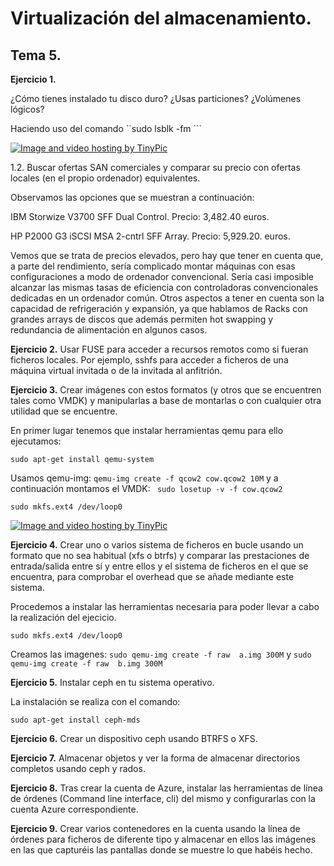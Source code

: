 # Virtualización del almacenamiento. 

## Tema 5.

**Ejercicio 1.** 

¿Cómo tienes instalado tu disco duro? ¿Usas particiones? ¿Volúmenes lógicos?

Haciendo uso del comando ``sudo lsblk -fm ```

<a href="http://es.tinypic.com?ref=zu45qx" target="_blank"><img src="http://i61.tinypic.com/zu45qx.png" border="0" alt="Image and video hosting by TinyPic"></a>

1.2. Buscar ofertas SAN comerciales y comparar su precio con ofertas locales (en el propio ordenador) equivalentes.

Observamos las opciones que se muestran a continuación:

IBM Storwize V3700 SFF Dual Control. Precio: 3,482.40 euros.

HP P2000 G3 iSCSI MSA 2-cntrl SFF Array. Precio: 5,929.20. euros.

Vemos que se trata de precios elevados, pero hay que tener en cuenta que, a parte del rendimiento, sería complicado montar máquinas con esas configuraciones a modo de ordenador convencional. Sería casi imposible alcanzar las mismas tasas de eficiencia con controladoras convencionales dedicadas en un ordenador común. Otros aspectos a tener en cuenta son la capacidad de refrigeración y expansión, ya que hablamos de Racks con grandes arrays de discos que además permiten hot swapping y redundancia de alimentación en algunos casos.

**Ejercicio 2.**  Usar FUSE para acceder a recursos remotos como si fueran ficheros locales. Por ejemplo, sshfs para acceder a ficheros de una máquina virtual invitada o de la invitada al anfitrión.

**Ejercicio 3.** Crear imágenes con estos formatos (y otros que se encuentren tales como VMDK) y manipularlas a base de montarlas o con cualquier otra utilidad que se encuentre.

En primer lugar tenemos que instalar herramientas qemu para ello ejecutamos: 

```sudo apt-get install qemu-system ```

Usamos qemu-img: ```qemu-img create -f qcow2 cow.qcow2 10M``` y a continuación montamos el VMDK:
``` sudo losetup -v -f cow.qcow2```

```sudo mkfs.ext4 /dev/loop0```

<a href="http://es.tinypic.com?ref=2ezplrs" target="_blank"><img src="http://i58.tinypic.com/2ezplrs.png" border="0" alt="Image and video hosting by TinyPic"></a>

**Ejercicio 4.** Crear uno o varios sistema de ficheros en bucle usando un formato que no sea habitual (xfs o btrfs) y comparar las prestaciones de entrada/salida entre sí y entre ellos y el sistema de ficheros en el que se encuentra, para comprobar el overhead que se añade mediante este sistema.

Procedemos a instalar las herramientas necesaria para poder llevar a cabo la realización del ejecicio.

```sudo mkfs.ext4 /dev/loop0```

Creamos las imagenes: ```sudo qemu-img create -f raw  a.img 300M```  y ```sudo qemu-img create -f raw  b.img 300M```



**Ejercicio 5.** Instalar ceph en tu sistema operativo.

La instalación se realiza con el comando:

```sudo apt-get install ceph-mds```

**Ejercicio 6.** Crear un dispositivo ceph usando BTRFS o XFS.

**Ejercicio 7.** Almacenar objetos y ver la forma de almacenar directorios completos usando ceph y rados.

**Ejercicio 8.** Tras crear la cuenta de Azure, instalar las herramientas de línea de órdenes (Command line interface, cli) del mismo y configurarlas con la cuenta Azure correspondiente.

**Ejercicio 9.** Crear varios contenedores en la cuenta usando la línea de órdenes para ficheros de diferente tipo y almacenar en ellos las imágenes en las que capturéis las pantallas donde se muestre lo que habéis hecho.



